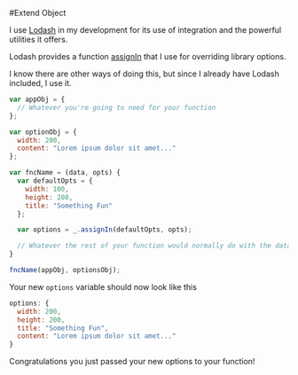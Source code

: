 #Extend Object

I use [Lodash](https://lodash.com) in my development for its use of integration and the powerful utilities it offers.

Lodash provides a function [assignIn](https://lodash.com/docs#assignIn) that I use for overriding library options.

I know there are other ways of doing this, but since I already have Lodash included, I use it.

```js
var appObj = {
  // Whatever you're going to need for your function
};

var optionObj = {
  width: 200,
  content: "Lorem ipsum dolor sit amet..."
};

var fncName = (data, opts) {
  var defaultOpts = {
    width: 100,
    height: 200,
    title: "Something Fun"
  };

  var options = _.assignIn(defaultOpts, opts);

  // Whatever the rest of your function would normally do with the data
}

fncName(appObj, optionsObj);
```

Your new `options` variable should now look like this

```js
options: {
  width: 200,
  height: 200,
  title: "Something Fun",
  content: "Lorem ipsum dolor sit amet..."
}
```

Congratulations you just passed your new options to your function!
